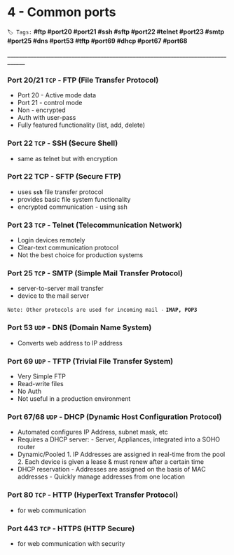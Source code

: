 # 4 - Common ports

`🏷️ Tags:` **\#ftp \#port20 \#port21 \#ssh \#sftp \#port22 \#telnet \#port23 \#smtp \#port25 \#dns \#port53 \#tftp \#port69 \#dhcp \#port67 \#port68**

**\_\_\_\_\_\_\_\_\_\_\_\_\_\_\_\_\_\_\_\_\_\_\_\_\_\_\_\_\_\_\_\_\_\_\_\_\_\_\_\_\_\_\_\_\_\_\_\_\_\_\_\_\_\_\_\_\_\_\_\_\_\_\_\_\_\_\_\_\_\_\_\_\_\_\_\_\_\_\_\_\_**

### Port 20/21 `TCP` - FTP \(File Transfer Protocol\)

* Port 20 - Active mode data
* Port 21 - control mode
* Non - encrypted
* Auth with user-pass
* Fully featured functionality \(list, add, delete\)

### Port 22 `TCP` - SSH \(Secure Shell\)

* same as telnet but with encryption

### Port 22 TCP - SFTP \(Secure FTP\)

* uses **`ssh`** file transfer protocol
* provides basic file system functionality
* encrypted communication - using ssh

### Port 23 `TCP` - Telnet \(Telecommunication Network\)

* Login devices remotely
* Clear-text communication protocol
* Not the best choice for production systems

### Port 25 `TCP` - SMTP \(Simple Mail Transfer Protocol\)

* server-to-server mail transfer
* device to the mail server

`Note: Other protocols are used for incoming mail -` **`IMAP, POP3`**

### Port 53 `UDP` - DNS \(Domain Name System\)

* Converts web address to IP address

### Port 69 `UDP` - TFTP \(Trivial File Transfer System\)

* Very Simple FTP
* Read-write files
* No Auth
* Not useful in a production environment 

### Port 67/68 `UDP` - DHCP \(Dynamic Host Configuration Protocol\)

* Automated configures IP Address, subnet mask, etc
* Requires a DHCP server:  - Server, Appliances, integrated into a SOHO router
*  Dynamic/Pooled 1. IP Addresses are assigned in real-time from the pool  2. Each device is given a lease & must renew after a certain time
* DHCP reservation - Addresses are assigned on the basis of MAC addresses - Quickly manage addresses from one location

### Port 80 `TCP` - HTTP \(HyperText Transfer Protocol\)

* for web communication

### Port 443 `TCP` - HTTPS \(HTTP Secure\)

* for web communication with security

